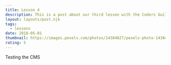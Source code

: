 ```yaml
---
title: Lesson 4
description: This is a post about our third lesson with the Coders Guild
layout: layouts/post.njk
tags:
  - lessons
date: 2018-05-01
thumbnail: https://images.pexels.com/photos/14384827/pexels-photo-14384827.jpeg?auto=compress&cs=tinysrgb&w=1260&h=750&dpr=2
rating: 5
---
```

T﻿esting the CMS